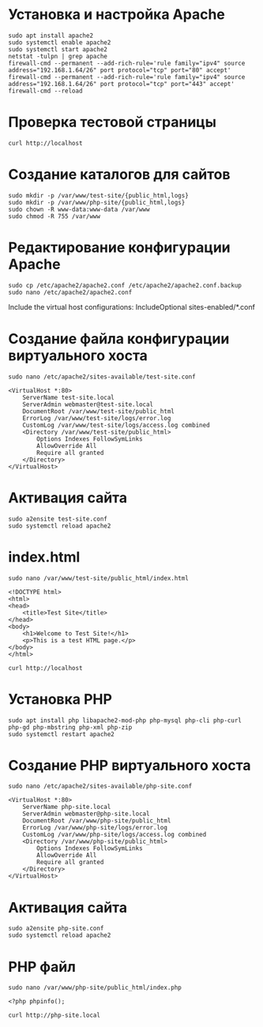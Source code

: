# Установка и настройка Apache
````
sudo apt install apache2
sudo systemctl enable apache2
sudo systemctl start apache2
netstat -tulpn | grep apache
firewall-cmd --permanent --add-rich-rule='rule family="ipv4" source address="192.168.1.64/26" port protocol="tcp" port="80" accept'
firewall-cmd --permanent --add-rich-rule='rule family="ipv4" source address="192.168.1.64/26" port protocol="tcp" port="443" accept'
firewall-cmd --reload
````

# Проверка тестовой страницы
````
curl http://localhost
````
# Создание каталогов для сайтов
````
sudo mkdir -p /var/www/test-site/{public_html,logs}
sudo mkdir -p /var/www/php-site/{public_html,logs}
sudo chown -R www-data:www-data /var/www
sudo chmod -R 755 /var/www
````

# Редактирование конфигурации Apache
````
sudo cp /etc/apache2/apache2.conf /etc/apache2/apache2.conf.backup
sudo nano /etc/apache2/apache2.conf
````
Include the virtual host configurations: IncludeOptional sites-enabled/*.conf

# Создание файла конфигурации виртуального хоста
````
sudo nano /etc/apache2/sites-available/test-site.conf
````

````
<VirtualHost *:80>
    ServerName test-site.local
    ServerAdmin webmaster@test-site.local
    DocumentRoot /var/www/test-site/public_html
    ErrorLog /var/www/test-site/logs/error.log
    CustomLog /var/www/test-site/logs/access.log combined
    <Directory /var/www/test-site/public_html>
        Options Indexes FollowSymLinks
        AllowOverride All
        Require all granted
    </Directory>
</VirtualHost>
````
# Активация сайта
````
sudo a2ensite test-site.conf
sudo systemctl reload apache2
````

# index.html
````
sudo nano /var/www/test-site/public_html/index.html
````

````
<!DOCTYPE html>
<html>
<head>
    <title>Test Site</title>
</head>
<body>
    <h1>Welcome to Test Site!</h1>
    <p>This is a test HTML page.</p>
</body>
</html>
````
````
curl http://localhost
````

# Установка PHP
````
sudo apt install php libapache2-mod-php php-mysql php-cli php-curl php-gd php-mbstring php-xml php-zip
sudo systemctl restart apache2
````
# Создание PHP виртуального хоста
````
sudo nano /etc/apache2/sites-available/php-site.conf
````
````
<VirtualHost *:80>
    ServerName php-site.local
    ServerAdmin webmaster@php-site.local
    DocumentRoot /var/www/php-site/public_html
    ErrorLog /var/www/php-site/logs/error.log
    CustomLog /var/www/php-site/logs/access.log combined
    <Directory /var/www/php-site/public_html>
        Options Indexes FollowSymLinks
        AllowOverride All
        Require all granted
    </Directory>
</VirtualHost>
````

# Активация сайта
````
sudo a2ensite php-site.conf
sudo systemctl reload apache2
````

# PHP файл
````
sudo nano /var/www/php-site/public_html/index.php
````
````
<?php phpinfo();
````
````
curl http://php-site.local
````